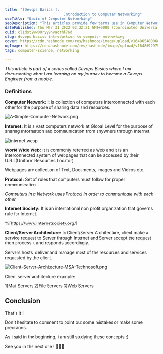 ```yaml
---
title: "[Devops Basics ]:
                           Introduction to Computer Networking"
seoTitle: "Basic of Computer Networking"
seoDescription: "This articles provide few terms use in Computer Networking"
datePublished: Thu Mar 31 2022 02:22:21 GMT+0000 (Coordinated Universal Time)
cuid: cl1dst2vw00ryy9nvaqthh76d
slug: devops-basics-introduction-to-computer-networking
cover: https://cdn.hashnode.com/res/hashnode/image/upload/v1648654800686/5biBzpnF3.jpg
ogImage: https://cdn.hashnode.com/res/hashnode/image/upload/v1648692975433/qds9VAuRT.jpg
tags: computer-science, networking

---
```


*This article is part of a series called Devops Basics  where I am documenting what I am learning on my journey to become a Devops Engineer from a noobie.*

### Definitions

**Computer Network:** It is collection of computers interconnected with each other for the purpose of sharing
                       data and resources.


![A-Simple-Computer-Network.png](https://cdn.hashnode.com/res/hashnode/image/upload/v1648655393250/xTVzp7FzF.png)

**Internet:** It is a vast computers network at Global Level for the purpose of sharing information and communication from anywhere through Internet.


![internet.webp](https://cdn.hashnode.com/res/hashnode/image/upload/v1648655857851/AWRTMn390.webp)

**World Wide Web:** It is commonly referred as Web and it is an interconnected system of webpages that can be accessed by their U.R.L(Uniform Resources Locator)

Webpages are collection of Text, Documents, Images and Videos etc.

**Protocol:** Set of rules that computers must follow for proper communication.

*Computers in a Network uses Protocol in order to communicate with each other.*

**Internet Society:** It is an international non profit organization that governs rule for Internet.

%[https://www.internetsociety.org/]

**Client/Server Architecture:** In Client/Server Architecture, client make a service request to Server through Internet and Server accept the request then process it and responds accordingly.

Servers hosts, deliver and manage most of the resources and services requested by the client.


![Client-Server-Architecture-MSA-Technosoft.png](https://cdn.hashnode.com/res/hashnode/image/upload/v1648658031451/1paI5VJwo.png)

Client server architecture example:

1)Mail Servers
2)File Servers
3)Web Servers


## Conclusion
That's it !

Don't hesitate to comment to point out some mistakes or make some precisions.

As i said in the beginning, i am still studying these concepts :)

See you in the next one ! 🤖🤖🤖




